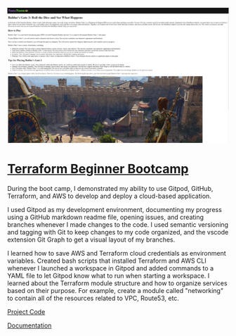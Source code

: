 ![placeholder image](Journey/030/assets/tf.jpg)

# [Terraform Beginner Bootcamp](https://app.exampro.co/student/catalog/category/hashicorp)
 
During the boot camp, I demonstrated my ability to use Gitpod, GitHub, Terraform, and AWS to develop and deploy a cloud-based application.

I used Gitpod as my development environment, documenting my progress using a GitHub markdown readme file, opening issues, and creating branches whenever I made changes to the code. I used semantic versioning and tagging with Git to keep changes to my code organized, and the vscode extension Git Graph to get a visual layout of my branches.

I learned how to save AWS and Terraform cloud credentials as environment variables. Created bash scripts that installed Terraform and AWS CLI whenever I launched a workspace in Gitpod and added commands to a YAML file to let Gitpod know what to run when starting a workspace. I learned about the Terraform module structure and how to organize services based on their purpose. For example, create a module called "networking" to contain all of the resources related to VPC, Route53, etc.

[Project Code](https://github.com/ArtistYay/terraform-beginner-bootcamp-2023) 

[Documentation](https://github.com/ArtistYay/Terraform-Bootcamp-Documentation)
